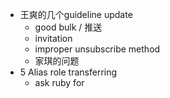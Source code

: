 - 王爽的几个guideline update
	- good bulk / 推送
	- invitation
	- improper unsubscribe method
	- 家琪的问题
- 5 Alias role transferring
	- ask ruby for